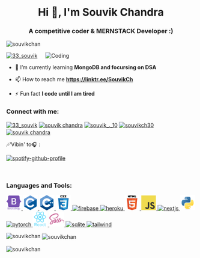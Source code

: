 <h1 align="center">Hi 👋, I'm Souvik Chandra</h1>
<h3 align="center">A competitive coder & MERNSTACK Developer :)</h3>

<p align="left"> <img src="https://komarev.com/ghpvc/?username=souvikchan&label=Profile%20views&color=0e75b6&style=flat" alt="souvikchan" /> </p>
<img align="right" alt="Coding" width="400" src="https://media.giphy.com/media/qgQUggAC3Pfv687qPC/giphy.gif">

<p align="left"> <a href="https://twitter.com/33_souvik" target="blank"><img src="https://img.shields.io/twitter/follow/33_souvik?logo=twitter&style=for-the-badge" alt="33_souvik" /></a> </p>

- 🌱 I’m currently learning **MongoDB and focursing on DSA**

- 📫 How to reach me **https://linktr.ee/SouvikCh**

- ⚡ Fun fact **I code until I am tired**

<h3 align="left">Connect with me:</h3>
<p align="left">
<a href="https://twitter.com/33_souvik" target="blank"><img align="center" src="https://raw.githubusercontent.com/rahuldkjain/github-profile-readme-generator/master/src/images/icons/Social/twitter.svg" alt="33_souvik" height="30" width="40" /></a>
<a href="https://linkedin.com/in/souvik chandra" target="blank"><img align="center" src="https://raw.githubusercontent.com/rahuldkjain/github-profile-readme-generator/master/src/images/icons/Social/linked-in-alt.svg" alt="souvik chandra" height="30" width="40" /></a>
<a href="https://instagram.com/souvik_._10" target="blank"><img align="center" src="https://raw.githubusercontent.com/rahuldkjain/github-profile-readme-generator/master/src/images/icons/Social/instagram.svg" alt="souvik_._10" height="30" width="40" /></a>
<a href="https://www.codechef.com/users/souvikch30" target="blank"><img align="center" src="https://cdn.jsdelivr.net/npm/simple-icons@3.1.0/icons/codechef.svg" alt="souvikch30" height="30" width="40" /></a>
<a href="https://www.leetcode.com/souvik chandra" target="blank"><img align="center" src="https://raw.githubusercontent.com/rahuldkjain/github-profile-readme-generator/master/src/images/icons/Social/leet-code.svg" alt="souvik chandra" height="30" width="40" /></a>
</p>
 🎶'Vibin' to🎧 :

[![spotify-github-profile](https://spotify-github-profile.vercel.app/api/view?uid=fn6pdh5h4kr6l2r6jf76xnt47&cover_image=true&theme=default)](https://github.com/kittinan/spotify-github-profile)

<br>
<h3 align="left">Languages and Tools:</h3>
<p align="left"> <a href="https://getbootstrap.com" target="_blank" rel="noreferrer"> <img src="https://raw.githubusercontent.com/devicons/devicon/master/icons/bootstrap/bootstrap-plain-wordmark.svg" alt="bootstrap" width="40" height="40"/> </a> <a href="https://www.cprogramming.com/" target="_blank" rel="noreferrer"> <img src="https://raw.githubusercontent.com/devicons/devicon/master/icons/c/c-original.svg" alt="c" width="40" height="40"/> </a> <a href="https://www.w3schools.com/cpp/" target="_blank" rel="noreferrer"> <img src="https://raw.githubusercontent.com/devicons/devicon/master/icons/cplusplus/cplusplus-original.svg" alt="cplusplus" width="40" height="40"/> </a> <a href="https://www.w3schools.com/css/" target="_blank" rel="noreferrer"> <img src="https://raw.githubusercontent.com/devicons/devicon/master/icons/css3/css3-original-wordmark.svg" alt="css3" width="40" height="40"/> </a> <a href="https://firebase.google.com/" target="_blank" rel="noreferrer"> <img src="https://www.vectorlogo.zone/logos/firebase/firebase-icon.svg" alt="firebase" width="40" height="40"/> </a> <a href="https://heroku.com" target="_blank" rel="noreferrer"> <img src="https://www.vectorlogo.zone/logos/heroku/heroku-icon.svg" alt="heroku" width="40" height="40"/> </a> <a href="https://www.w3.org/html/" target="_blank" rel="noreferrer"> <img src="https://raw.githubusercontent.com/devicons/devicon/master/icons/html5/html5-original-wordmark.svg" alt="html5" width="40" height="40"/> </a> <a href="https://developer.mozilla.org/en-US/docs/Web/JavaScript" target="_blank" rel="noreferrer"> <img src="https://raw.githubusercontent.com/devicons/devicon/master/icons/javascript/javascript-original.svg" alt="javascript" width="40" height="40"/> </a> <a href="https://nextjs.org/" target="_blank" rel="noreferrer"> <img src="https://cdn.worldvectorlogo.com/logos/nextjs-2.svg" alt="nextjs" width="40" height="40"/>  </a> <a href="https://www.python.org" target="_blank" rel="noreferrer"> <img src="https://raw.githubusercontent.com/devicons/devicon/master/icons/python/python-original.svg" alt="python" width="40" height="40"/> </a> <a href="https://pytorch.org/" target="_blank" rel="noreferrer"> <img src="https://www.vectorlogo.zone/logos/pytorch/pytorch-icon.svg" alt="pytorch" width="40" height="40"/> </a> <a href="https://reactjs.org/" target="_blank" rel="noreferrer"> <img src="https://raw.githubusercontent.com/devicons/devicon/master/icons/react/react-original-wordmark.svg" alt="react" width="40" height="40"/> </a> <a href="https://sass-lang.com" target="_blank" rel="noreferrer"> <img src="https://raw.githubusercontent.com/devicons/devicon/master/icons/sass/sass-original.svg" alt="sass" width="40" height="40"/> </a> <a href="https://www.sqlite.org/" target="_blank" rel="noreferrer"> <img src="https://www.vectorlogo.zone/logos/sqlite/sqlite-icon.svg" alt="sqlite" width="40" height="40"/> </a> <a href="https://tailwindcss.com/" target="_blank" rel="noreferrer"> <img src="https://www.vectorlogo.zone/logos/tailwindcss/tailwindcss-icon.svg" alt="tailwind" width="40" height="40"/> </a> </p>

<p><img align="left" src="https://github-readme-stats.vercel.app/api/top-langs?username=souvikchan&show_icons=true&locale=en&layout=compact" alt="souvikchan" /></p>

<p>&nbsp;<img align="center" src="https://github-readme-stats.vercel.app/api?username=souvikchan&show_icons=true&locale=en" alt="souvikchan" /></p>

<p><img align="center" src="https://github-readme-streak-stats.herokuapp.com/?user=souvikchan&" alt="souvikchan" /></p>
